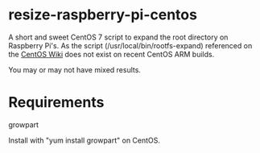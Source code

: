 # resize-raspberry-pi-centos
A short and sweet CentOS 7 script to expand the root directory on Raspberry Pi's. As the script (/usr/local/bin/rootfs-expand) referenced on the [CentOS Wiki](https://wiki.centos.org/SpecialInterestGroup/AltArch/Arm32#head-61f4a64fb0c44b1080d87dd0c618ed4d0c8ef8df) does not exist on recent CentOS ARM builds.

You may or may not have mixed results.

# Requirements
growpart

Install with "yum install growpart" on CentOS.
